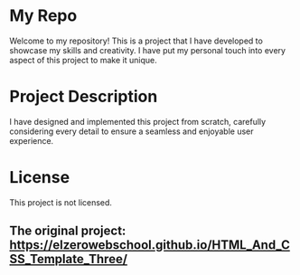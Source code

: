# My Repo
Welcome to my repository! This is a project that I have developed to showcase my skills and creativity. I have put my personal touch into every aspect of this project to make it unique.

# Project Description
I have designed and implemented this project from scratch, carefully considering every detail to ensure a seamless and enjoyable user experience.

# License
This project is not licensed.

## The original project: https://elzerowebschool.github.io/HTML_And_CSS_Template_Three/
